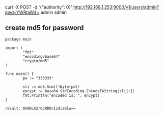 curl -X POST -d '{"authority": 0}' http://192.168.1.253:9000/v1/users/admin?pwd=YWRtaW4=
admin
admin

## create md5 for password
	package main

	import (
	        "fmt"
	        "encoding/base64"
	        "crypto/md5"
	)

	func main() {
	        pw := "333333"

	        sli := md5.Sum([]byte(pw))
	        encypt := base64.StdEncoding.EncodeToString(sli[:])
	        fmt.Println("encoded is: ", encypt)
	}

	result: GhANLA2rGcRDDn1zdis0Iw==